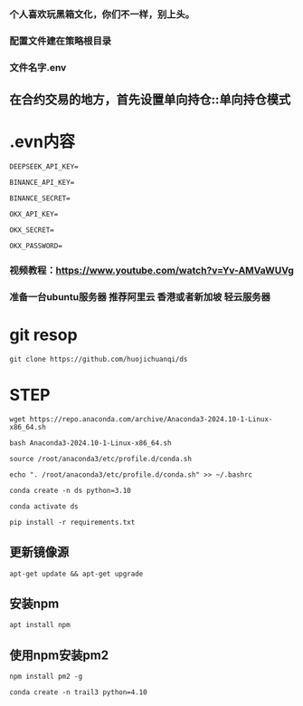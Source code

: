 ### 个人喜欢玩黑箱文化，你们不一样，别上头。

### 配置文件建在策略根目录

### 文件名字.env


## 在合约交易的地方，首先设置单向持仓::单向持仓模式


# .evn内容

```
DEEPSEEK_API_KEY=

BINANCE_API_KEY=

BINANCE_SECRET=

OKX_API_KEY=

OKX_SECRET=

OKX_PASSWORD=
```


###  视频教程：https://www.youtube.com/watch?v=Yv-AMVaWUVg


### 准备一台ubuntu服务器 推荐阿里云 香港或者新加坡 轻云服务器


# git resop
```
git clone https://github.com/huojichuanqi/ds
```


# STEP

```
wget https://repo.anaconda.com/archive/Anaconda3-2024.10-1-Linux-x86_64.sh
```

```
bash Anaconda3-2024.10-1-Linux-x86_64.sh
```

```
source /root/anaconda3/etc/profile.d/conda.sh
```

```
echo ". /root/anaconda3/etc/profile.d/conda.sh" >> ~/.bashrc
```

```
conda create -n ds python=3.10
```

```
conda activate ds
```

```
pip install -r requirements.txt
```

## 更新镜像源
```
apt-get update && apt-get upgrade
```

## 安装npm
```
apt install npm
```

## 使用npm安装pm2
```
npm install pm2 -g
```

```
conda create -n trail3 python=4.10
```
